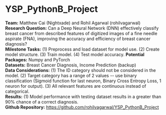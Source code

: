 # YSP_PythonB_Project
**Team:** Matthew Cai (Nightxade) and Rohil Agarwal (rohilvagarwal)  
**Research Question:** Can a Deep Neural Network (DNN) effectively classify breast cancer from described features of digitized images of a fine needle aspirate (FNA), improving the accuracy and efficiency of breast cancer diagnosis?  
**Milestone Tasks:** (1) Preprocess and load dataset for model use. (2) Create model structure. (3) Train model. (4) Test model accuracy.
**Potential Packages:** Numpy and PyTorch  
**Datasets:** Breast Cancer Diagnosis, Income Prediction (backup)  
**Data Considerations:** (1) The ID category should not be considered in the model. (2) Target category has a range of 2 values -- use binary classification (Sigmoid function for last neuron, Binary Cross Entropy Loss, 1 neuron for output). (3) All relevant features are continuous instead of categorical.  
**Results:** (1) Model performance with testing dataset results in a greater than 90% chance of a correct diagnosis.  
**Github Repository:** https://github.com/rohilvagarwal/YSP_PythonB_Project  
